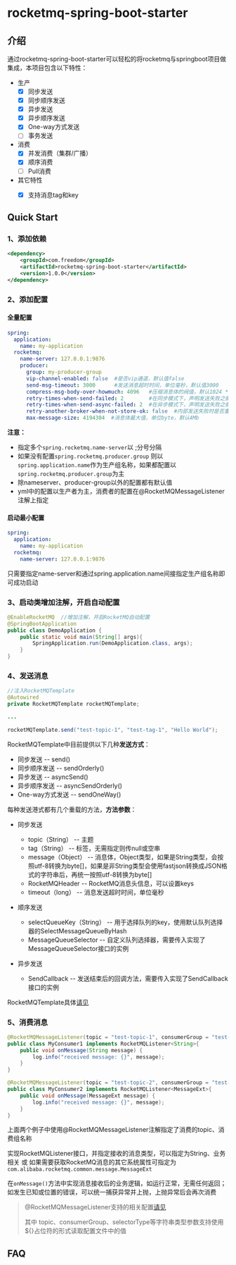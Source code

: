 # rocketmq-spring-boot-starter

## 介绍

通过rocketmq-spring-boot-starter可以轻松的将rocketmq与springboot项目做集成，本项目包含以下特性：

- 生产
  - [x] 同步发送
  - [x] 同步顺序发送
  - [x] 异步发送
  - [x] 异步顺序发送
  - [x] One-way方式发送
  - [ ] 事务发送

- 消费
  - [x] 并发消费（集群/广播）
  - [x] 顺序消费
  - [ ] Pull消费

- 其它特性
  - [x] 支持消息tag和key



## Quick Start

### 1、添加依赖

```xml
<dependency>
    <groupId>com.freedom</groupId>
    <artifactId>rocketmq-spring-boot-starter</artifactId>
    <version>1.0.0</version>
</dependency>
```



### 2、添加配置

#### 全量配置

```yaml
spring:
  application:
    name: my-application
  rocketmq:
    name-server: 127.0.0.1:9876
    producer:
      group: my-producer-group
      vip-channel-enabled: false  #是否vip通道，默认值false
      send-msg-timeout: 3000      #发送消息超时时间，单位毫秒，默认值3000
      compress-msg-body-over-howmuch: 4096   #压缩消息体的阀值，默认1024 * 4，4k，即默认大于4k的消息体将开启压缩
      retry-times-when-send-failed: 2        #在同步模式下，声明发送失败之前内部执行的最大重试次数
      retry-times-when-send-async-failed: 2  #在异步模式下，声明发送失败之前内部执行的最大重试次数
      retry-another-broker-when-not-store-ok: false  #内部发送失败时是否重试另一个broker，默认值false
      max-message-size: 4194304  #消息体最大值，单位byte，默认4Mb
```

**注意：**

- 指定多个`spring.rocketmq.name-server`以 ;分号分隔
- 如果没有配置`spring.rocketmq.producer.group` 则以`spring.application.name`作为生产组名称，如果都配置以`spring.rocketmq.producer.group`为主
- 除nameserver、producer-group以外的配置都有默认值
- yml中的配置以生产者为主，消费者的配置在@RocketMQMessageListener注解上指定



#### 启动最小配置

```yaml
spring:
  application:
    name: my-application
  rocketmq:
    name-server: 127.0.0.1:9876
```

只需要指定name-server和通过spring.application.name间接指定生产组名称即可成功启动



### 3、启动类增加注解，开启自动配置

```java
@EnableRocketMQ  //增加注解，开启RocketMQ自动配置
@SpringBootApplication
public class DemoApplication {
    public static void main(String[] args){
        SpringApplication.run(DemoApplication.class, args);
    }
}
```



### 4、发送消息

```java
//注入RocketMQTemplate
@Autowired
private RocketMQTemplate rocketMQTemplate;

...
    
rocketMQTemplate.send("test-topic-1", "test-tag-1", "Hello World");
```

RocketMQTemplate中目前提供以下几种**发送方式**：

- 同步发送  --  send()
- 同步顺序发送  --  sendOrderly()
- 异步发送  --  asyncSend()
- 异步顺序发送  --  asyncSendOrderly()
- One-way方式发送  --  sendOneWay()

每种发送港式都有几个重载的方法，**方法参数**：

- 同步发送
  - topic（String）  --  主题
  - tag（String）  --  标签，无需指定则传null或空串
  - message（Object）  --  消息体，Object类型，如果是String类型，会按照utf-8转换为byte[]，如果是非String类型会使用fastjson转换成JSON格式的字符串后，再统一按照utf-8转换为byte[]
  - RocketMQHeader  --  RocketMQ消息头信息，可以设置keys
  - timeout（long）  --  消息发送超时时间，单位毫秒

- 顺序发送
  - selectQueueKey（String）  --  用于选择队列的key，使用默认队列选择器的SelectMessageQueueByHash
  - MessageQueueSelector  --  自定义队列选择器，需要传入实现了MessageQueueSelector接口的实例

- 异步发送
  - SendCallback  --  发送结束后的回调方法，需要传入实现了SendCallback接口的实例



RocketMQTemplate具体[请见](https://github.com/trust-freedom/rocketmq-spring-boot-starter/blob/master/src/main/java/com/freedom/starter/rocketmq/core/producer/RocketMQTemplate.java)




### 5、消费消息

```java
@RocketMQMessageListener(topic = "test-topic-1", consumerGroup = "test-consumer-group-1")
public class MyConsumer1 implements RocketMQListener<String>{
    public void onMessage(String message) {
        log.info("received message: {}", message);
    }
}

@RocketMQMessageListener(topic = "test-topic-2", consumerGroup = "test-consumer-group-2")
public class MyConsumer2 implements RocketMQListener<MessageExt>{
    public void onMessage(MessageExt message) {
        log.info("received message: {}", message);
    }
}
```

上面两个例子中使用@RocketMQMessageListener注解指定了消费的topic、消费组名称

实现RocketMQListener接口，并指定接收的消息类型，可以指定为String、业务相关 或 如果需要获取RocketMQ消息的其它系统属性可指定为`com.alibaba.rocketmq.common.message.MessageExt`

在`onMessage()`方法中实现消息接收后的业务逻辑，如运行正常，无需任何返回；如发生已知或位置的错误，可以统一捕获异常并上抛，上抛异常后会再次消费



> @RocketMQMessageListener支持的相关配置[请见](https://github.com/trust-freedom/rocketmq-spring-boot-starter/blob/master/src/main/java/com/freedom/starter/rocketmq/annotation/RocketMQMessageListener.java)
>
> 其中 topic、consumerGroup、selectorType等字符串类型参数支持使用${}占位符的形式读取配置文件中的值





## FAQ



